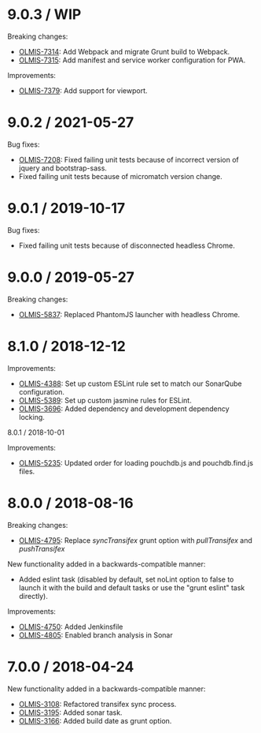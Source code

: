 9.0.3 / WIP
==================

Breaking changes:
* [OLMIS-7314](https://openlmis.atlassian.net/browse/OLMIS-7314): Add Webpack and migrate Grunt build to Webpack.
* [OLMIS-7315](https://openlmis.atlassian.net/browse/OLMIS-7315): Add manifest and service worker configuration for PWA.

Improvements:
* [OLMIS-7379](https://openlmis.atlassian.net/browse/OLMIS-7379): Add support for viewport.

9.0.2 / 2021-05-27
==================

Bug fixes:
* [OLMIS-7208](https://openlmis.atlassian.net/browse/OLMIS-7208): Fixed failing unit tests because of incorrect version of jquery and bootstrap-sass.
* Fixed failing unit tests because of micromatch version change.

9.0.1 / 2019-10-17
==================

Bug fixes:
* Fixed failing unit tests because of disconnected headless Chrome.

9.0.0 / 2019-05-27
==================

Breaking changes:
* [OLMIS-5837](https://openlmis.atlassian.net/browse/OLMIS-5837): Replaced PhantomJS launcher with headless Chrome.

8.1.0 / 2018-12-12
==================

Improvements:
* [OLMIS-4388](https://openlmis.atlassian.net/browse/OLMIS-4833): Set up custom ESLint rule set to match our SonarQube configuration.
* [OLMIS-5389](https://openlmis.atlassian.net/browse/OLMIS-5389): Set up custom jasmine rules for ESLint.
* [OLMIS-3696](https://openlmis.atlassian.net/browse/OLMIS-3696): Added dependency and development dependency locking.

8.0.1 / 2018-10-01

Improvements:
* [OLMIS-5235](https://openlmis.atlassian.net/browse/OLMIS-5235): Updated order for loading pouchdb.js and pouchdb.find.js files.

8.0.0 / 2018-08-16
==================

Breaking changes:
* [OLMIS-4795](https://openlmis.atlassian.net/browse/OLMIS-4795): Replace *syncTransifex* grunt option with *pullTransifex* and *pushTransifex*

New functionality added in a backwards-compatible manner:
* Added eslint task (disabled by default, set noLint option to false to launch it with the build and default tasks or use the "grunt eslint" task directly).

Improvements:
* [OLMIS-4750](https://openlmis.atlassian.net/browse/OLMIS-4750): Added Jenkinsfile
* [OLMIS-4805](https://openlmis.atlassian.net/browse/OLMIS-4805): Enabled branch analysis in Sonar

7.0.0 / 2018-04-24
==================

New functionality added in a backwards-compatible manner:
* [OLMIS-3108](https://openlmis.atlassian.net/browse/OLMIS-3108): Refactored transifex sync process.
* [OLMIS-3195](https://openlmis.atlassian.net/browse/OLMIS-3195): Added sonar task.
* [OLMIS-3166](https://openlmis.atlassian.net/browse/OLMIS-3166): Added build date as grunt option.
